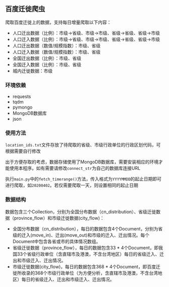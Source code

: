 ## 百度迁徙爬虫

爬取百度迁徙上的数据，支持每日增量爬取以下内容：
- 人口迁出数据（比例）：市级->省级、市级->市级、省级->省级、省级->市级
- 人口迁入数据（比例）：市级->省级、市级->市级、省级->省级、省级->市级
- 人口迁出数据（数值/规模指数）：市级、省级
- 人口迁入数据（数值/规模指数）：市级、省级
- 全国迁出数据（比例）：市级、省级
- 全国迁入数据（比例）：市级、省级
- 城内迁徙数据：市级

### 环境依赖
- requests
- tqdm
- pymongo
- MongoDB数据库
- json

### 使用方法

`location_ids.txt`文件存放了待爬取的省级、市级行政单位的行政区划代码，可根据需要自行修改

出于方便存取的考虑，数据存储使用了MongoDB数据库，需要安装相应的环境才能使用本程序。如有需要请修改`connect_str`为自己的数据库连接URL

执行`main.py`中的`fetch_timerange()`方法，传入格式为`YYYYMMDD`的起止日期即可进行爬取，如`20200402`。若仅需要爬取一天，则设置相同的起止日期

### 数据结构

数据包含三个Collection，分别为全国分布数据（cn_distribution）、省级迁徙数据（province_flow）和市级迁徙数据(city_flow)：
- 全国分布数据（cn_distribution），每日的数据包含4个Document，分别为省级的迁入(move_in)、迁出(move_out)和市级的迁入、迁出情况。每个Document中包含各省或市的具体情况数组。
- 省级迁徙数据（province_flow），每日的数据包含33 * 4个Document，即我国33个省级行政单位（含直辖市及港澳，不含台湾地区）每日的省级迁入、迁出和市级迁入、迁出情况。
- 市级迁徙数据(city_flow)，每日的数据包含368 * 4个Document，即百度迁徙所收录的368个市级行政单位（为方便分析，含直辖市及港澳，不含台湾地区）每日的省级迁入、迁出和市级迁入、迁出情况。

